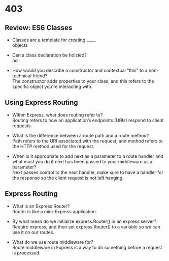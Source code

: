 # 403

## Review: ES6 Classes

- Classes are a template for creating ____.  
objects

- Can a class declaration be hoisted?  
no

- How would you describe a constructor and contextual “this” to a non-technical friend?  
The constructor adds properties to your class, and this refers to the specific object you're interacting with.

## Using Express Routing

- Within Express, what does routing refer to?  
Routing refers to how an application’s endpoints (URIs) respond to client requests.

- What is the difference between a route path and a route method?  
Path refers to the URI associated with the request, and method refers to the HTTP method used for the request.

- When is it appropriate to add next as a parameter to a route handler and what must you do if next has been passed to your middleware as a parameter?  
Next passes control to the next handler, make sure to have a handler for the response so the client request is not left hanging.

## Express Routing

- What is an Express Router?  
Router is like a mini-Express application.

- By what mean do we initialize express.Router() in an express server?  
Require express, and then set express.Router() to a variable so we can use it on our routes.

- What do we use route middleware for?  
Route middleware in Express is a way to do something before a request is processed.
